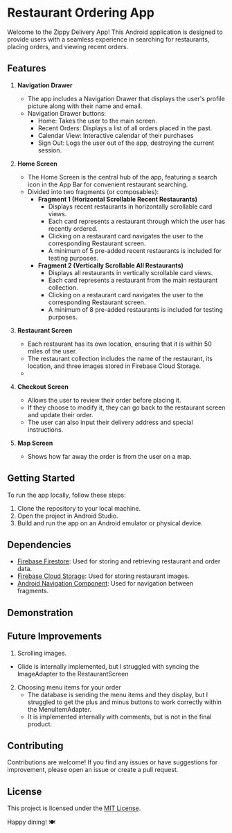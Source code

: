 # Restaurant Ordering App

Welcome to the Zippy Delivery App! This Android application is designed to provide users with a seamless experience in searching for restaurants, placing orders, and viewing recent orders.

## Features

1. **Navigation Drawer**
   - The app includes a Navigation Drawer that displays the user's profile picture along with their name and email.
   - Navigation Drawer buttons:
     - Home: Takes the user to the main screen.
     - Recent Orders: Displays a list of all orders placed in the past.
     - Calendar View: Interactive calendar of their purchases
     - Sign Out: Logs the user out of the app, destroying the current session.

2. **Home Screen**
   - The Home Screen is the central hub of the app, featuring a search icon in the App Bar for convenient restaurant searching.
   - Divided into two fragments (or composables):
      - **Fragment 1 (Horizontal Scrollable Recent Restaurants)**
        - Displays recent restaurants in horizontally scrollable card views.
        - Each card represents a restaurant through which the user has recently ordered.
        - Clicking on a restaurant card navigates the user to the corresponding Restaurant screen.
        - A minimum of 5 pre-added recent restaurants is included for testing purposes.
      - **Fragment 2 (Vertically Scrollable All Restaurants)**
        - Displays all restaurants in vertically scrollable card views.
        - Each card represents a restaurant from the main restaurant collection.
        - Clicking on a restaurant card navigates the user to the corresponding Restaurant screen.
        - A minimum of 8 pre-added restaurants is included for testing purposes.

3. **Restaurant Screen**
   - Each restaurant has its own location, ensuring that it is within 50 miles of the user.
   - The restaurant collection includes the name of the restaurant, its location, and three images stored in Firebase Cloud Storage.
   - 
4. **Checkout Screen**
   - Allows the user to review their order before placing it.
   - If they choose to modify it, they can go back to the restaurant screen and update their order.
   - The user can also input their delivery address and special instructions.
  
5. **Map Screen**
   - Shows how far away the order is from the user on a map.


## Getting Started

To run the app locally, follow these steps:

1. Clone the repository to your local machine.
2. Open the project in Android Studio.
3. Build and run the app on an Android emulator or physical device.

## Dependencies

- [Firebase Firestore](https://firebase.google.com/docs/firestore): Used for storing and retrieving restaurant and order data.
- [Firebase Cloud Storage](https://firebase.google.com/docs/storage): Used for storing restaurant images.
- [Android Navigation Component](https://developer.android.com/guide/navigation): Used for navigation between fragments.

## Demonstration 

## Future Improvements
1. Scrolling images.
  - Glide is internally implemented, but I struggled with syncing the ImageAdapter to the RestaurantScreen
2. Choosing menu items for your order
   - The database is sending the menu items and they display, but I struggled to get the plus and minus buttons to work correctly within the MenuItemAdapter.
   - It is implemented internally with comments, but is not in the final product.


## Contributing

Contributions are welcome! If you find any issues or have suggestions for improvement, please open an issue or create a pull request.

## License

This project is licensed under the [MIT License](LICENSE).

Happy dining! 🍽️
